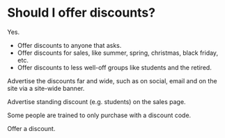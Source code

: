 # Should I offer discounts?

Yes.

* Offer discounts to anyone that asks.
* Offer discounts for sales, like summer, spring, christmas, black friday, etc.
* Offer discounts to less well-off groups like students and the retired.

Advertise the discounts far and wide, such as on social, email and on the site via a site-wide banner.

Advertise standing discount (e.g. students) on the sales page.

Some people are trained to only purchase with a discount code.

Offer a discount.
